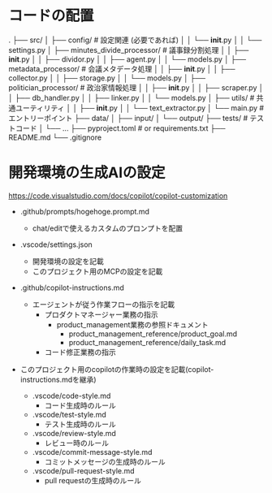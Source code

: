 # コードの配置

.
├── src/
│   ├── config/              # 設定関連 (必要であれば)
│   │   └── __init__.py
│   │   └── settings.py
│   ├── minutes_divide_processor/   # 議事録分割処理
│   │   ├── __init__.py
│   │   ├── dividor.py
│   │   ├── agent.py
│   │   └── models.py
│   ├── metadata_processor/  # 会議メタデータ処理
│   │   ├── __init__.py
│   │   ├── collector.py
│   │   ├── storage.py
│   │   └── models.py
│   ├── politician_processor/ # 政治家情報処理
│   │   ├── __init__.py
│   │   ├── scraper.py
│   │   ├── db_handler.py
│   │   ├── linker.py
│   │   └── models.py
│   ├── utils/               # 共通ユーティリティ
│   │   ├── __init__.py
│   │   └── text_extractor.py
│   └── main.py              # エントリーポイント
├── data/
│   ├── input/
│   └── output/
├── tests/                   # テストコード
│   └── ...
├── pyproject.toml           # or requirements.txt
├── README.md
└── .gitignore

# 開発環境の生成AIの設定
https://code.visualstudio.com/docs/copilot/copilot-customization

- .github/prompts/hogehoge.prompt.md
  - chat/editで使えるカスタムのプロンプトを配置

- .vscode/settings.json
    - 開発環境の設定を記載
    - このプロジェクト用のMCPの設定を記載
- .github/copilot-instructions.md
  - エージェントが従う作業フローの指示を記載
    - プロダクトマネージャー業務の指示
        - product_management業務の参照ドキュメント
            - product_management_reference/product_goal.md
            - product_management_reference/daily_task.md
    - コード修正業務の指示
- このプロジェクト用のcopilotの作業時の設定を記載(copilot-instructions.mdを継承)
    - .vscode/code-style.md
        - コード生成時のルール
    - .vscode/test-style.md
        - テスト生成時のルール
    - .vscode/review-style.md
        - レビュー時のルール
    - .vscode/commit-message-style.md
        - コミットメッセージの生成時のルール
    - .vscode/pull-request-style.md
        - pull requestの生成時のルール
